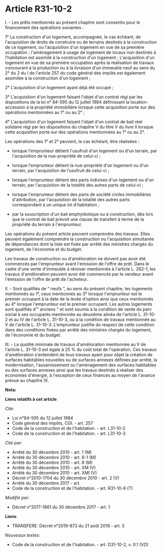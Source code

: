 # Article R31-10-2

I. - Les prêts mentionnés au présent chapitre sont consentis pour le financement des opérations suivantes :

1° La construction d'un logement, accompagnée, le cas échéant, de l'acquisition de droits de construire ou de terrains
destinés à la construction de ce logement, ou l'acquisition d'un logement en vue de sa première occupation ; l'aménagement à
usage de logement de locaux non destinés à l'habitation est assimilé à la construction d'un logement ; L'acquisition d'un
logement en vue de sa première occupation après la réalisation de travaux concourant à la production ou à la livraison d'un
immeuble neuf au sens du 2° du 2 du I de l'article 257 du code général des impôts est également assimilée à la construction
d'un logement ;

2° L'acquisition d'un logement ayant déjà été occupé ;

3° L'acquisition d'un logement faisant l'objet d'un contrat régi par les dispositions de la loi n° 84-595 du 12 juillet 1984
définissant la location-accession à la propriété immobilière lorsque cette acquisition porte sur des opérations mentionnées
au 1° ou au 2° ;

4° L'acquisition d'un logement faisant l'objet d'un contrat de bail réel solidaire régi par les dispositions du chapitre V du
titre V du livre II lorsque cette acquisition porte sur des opérations mentionnées au 1° ou au 2°.

Les opérations des 1° et 2° peuvent, le cas échéant, être réalisées :

- lorsque l'emprunteur détient l'usufruit d'un logement ou d'un terrain, par l'acquisition de la nue-propriété de celui-ci ;

- lorsque l'emprunteur détient la nue-propriété d'un logement ou d'un terrain, par l'acquisition de l'usufruit de celui-ci ;

- lorsque l'emprunteur détient des parts indivises d'un logement ou d'un terrain, par l'acquisition de la totalité des autres
parts de celui-ci ;

- lorsque l'emprunteur détient des parts de société civiles immobilières d'attribution, par l'acquisition de la totalité des
autres parts correspondant à un unique lot d'habitation ;

- par la souscription d'un bail emphytéotique ou à construction, dès lors que le contrat de bail prévoit une clause de
transfert à terme de la propriété du terrain à l'emprunteur.

Les opérations du présent article peuvent comprendre des travaux. Elles peuvent également comprendre la construction ou
l'acquisition simultanée de dépendances dont la liste est fixée par arrêté des ministres chargés du logement, de l'économie
et du budget.

Les travaux de construction ou d'amélioration ne doivent pas avoir été commencés par l'emprunteur avant l'émission de l'offre
de prêt. Dans le cadre d'une vente d'immeuble à rénover mentionnée à l'article L. 262-1, les travaux d'amélioration peuvent
avoir été commencés par le vendeur avant l'émission de l'offre de prêt de l'acheteur.

II. - Sont qualifiés de “ neufs ”, au sens du présent chapitre, les logements mentionnés au 1°, ceux mentionnés au 3° lorsque
l'emprunteur est le premier occupant à la date de la levée d'option ainsi que ceux mentionnés au 4° lorsque l'emprunteur est
le premier occupant. Les autres logements sont qualifiés d'" anciens " et sont soumis à la condition de vente du parc social
à ses occupants mentionnée au deuxième alinéa de l'article L. 31-10-2 et au IV de l'article L. 31-10-3, ou à la condition de
travaux mentionnée au V de l'article L. 31-10-3. L'emprunteur justifie du respect de cette condition dans des conditions
fixées par arrêté des ministres chargés du logement, de l'économie et du budget.

III. - La quotité minimale de travaux d'amélioration mentionnée au V de l'article L. 31-10-3 est égale à 25 % du coût total
de l'opération. Ces travaux d'amélioration s'entendent de tous travaux ayant pour objet la création de surfaces habitables
nouvelles ou de surfaces annexes définies par arrêté, la modernisation, l'assainissement ou l'aménagement des surfaces
habitables ou des surfaces annexes ainsi que les travaux destinés à réaliser des économies d'énergie, à l'exception de ceux
financés au moyen de l'avance prévue au chapitre IX.

**Nota:**



**Liens relatifs à cet article**

_Cite_:

  - Loi n°84-595 du 12 juillet 1984
  - Code général des impôts, CGI. - art. 257
  - Code de la construction et de l'habitation. - art. L31-10-2
  - Code de la construction et de l'habitation. - art. L31-10-3

_Cité par_:

  - Arrêté du 30 décembre 2010 - art. 1 (M)
  - Arrêté du 30 décembre 2010 - art. 6-1 (M)
  - Arrêté du 30 décembre 2010 - art. 8 (M)
  - Arrêté du 30 décembre 2010 - art. XM (V)
  - Arrêté du 30 décembre 2010 - art. XMI (V)
  - Décret n°2010-1704 du 30 décembre 2010 - art. 2 (V)
  - Arrêté du 30 décembre 2017 - art.
  - Code de la construction et de l'habitation. - art. R31-10-6 (T)

_Modifié par_:

  - Décret n°2017-1861 du 30 décembre 2017 - art. 1

**Liens**:

  - TRANSFERE: Décret n°2019-873 du 21 août 2019 - art. 5

_Nouveaux textes_:

  - Code de la construction et de l'habitation. - art. D31-10-2, v. 0.1 (VD)
